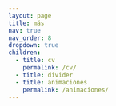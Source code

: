 ```yaml
---
layout: page
title: más
nav: true
nav_order: 8
dropdown: true
children:
  - title: cv
    permalink: /cv/
  - title: divider
  - title: animaciones
    permalink: /animaciones/
---
```

